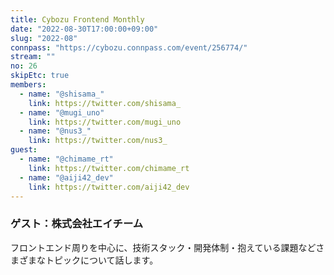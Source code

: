 ```yaml
---
title: Cybozu Frontend Monthly
date: "2022-08-30T17:00:00+09:00"
slug: "2022-08"
connpass: "https://cybozu.connpass.com/event/256774/"
stream: ""
no: 26
skipEtc: true
members:
  - name: "@shisama_"
    link: https://twitter.com/shisama_
  - name: "@mugi_uno"
    link: https://twitter.com/mugi_uno
  - name: "@nus3_"
    link: https://twitter.com/nus3_
guest:
  - name: "@chimame_rt"
    link: https://twitter.com/chimame_rt
  - name: "@aiji42_dev"
    link: https://twitter.com/aiji42_dev
---
```



### ゲスト：株式会社エイチーム

フロントエンド周りを中心に、技術スタック・開発体制・抱えている課題などさまざまなトピックについて話します。
